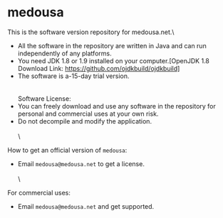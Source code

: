 # medousa
This is the software version repository for medousa.net.\
- All the software in the repository are written in Java and can run independently of any platforms.
- You need JDK 1.8 or 1.9 installed on your computer.[OpenJDK 1.8 Download Link: https://github.com/ojdkbuild/ojdkbuild]
- The software is a-15-day trial version.
\
\
\
Software License:
- You can freely download and use any software in the repository for personal and commercial uses at your own risk.
- Do not decompile and modify the application.
\
\
\

How to get an official version of `medousa`:
- Email `medousa@medousa.net` to get a license.
\
\
\

For commercial uses:
- Email `medousa@medousa.net` and get supported.
